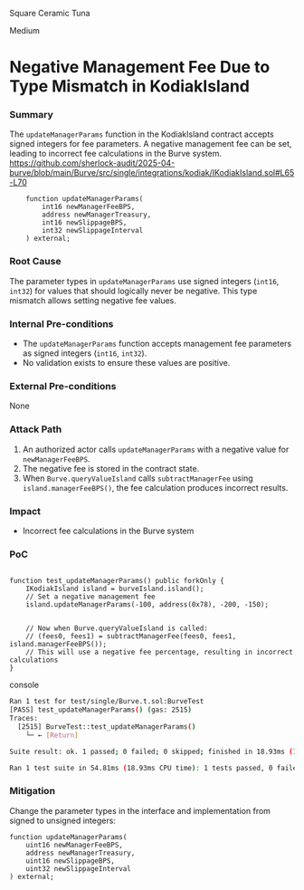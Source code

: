 Square Ceramic Tuna

Medium

# Negative Management Fee Due to Type Mismatch in KodiakIsland

### Summary

The `updateManagerParams` function in the KodiakIsland contract accepts signed integers for fee parameters. A negative management fee can be set, leading to incorrect fee calculations in the Burve system.
https://github.com/sherlock-audit/2025-04-burve/blob/main/Burve/src/single/integrations/kodiak/IKodiakIsland.sol#L65-L70
```solidity
    function updateManagerParams(
        int16 newManagerFeeBPS,
        address newManagerTreasury,
        int16 newSlippageBPS,
        int32 newSlippageInterval
    ) external;
```

### Root Cause

The parameter types in `updateManagerParams` use signed integers (`int16`, `int32`) for values that should logically never be negative. This type mismatch allows setting negative fee values.

### Internal Pre-conditions

- The `updateManagerParams` function accepts management fee parameters as signed integers (`int16`, `int32`).
- No validation exists to ensure these values are positive.


### External Pre-conditions

None

### Attack Path

1. An authorized actor calls `updateManagerParams` with a negative value for `newManagerFeeBPS`.
2. The negative fee is stored in the contract state.
3. When `Burve.queryValueIsland` calls `subtractManagerFee` using `island.managerFeeBPS()`, the fee calculation produces incorrect results.

### Impact

- Incorrect fee calculations in the Burve system


### PoC

```solidity

function test_updateManagerParams() public forkOnly {
    IKodiakIsland island = burveIsland.island();
    // Set a negative management fee        
    island.updateManagerParams(-100, address(0x78), -200, -150);

    
    // Now when Burve.queryValueIsland is called:
    // (fees0, fees1) = subtractManagerFee(fees0, fees1, island.managerFeeBPS());
    // This will use a negative fee percentage, resulting in incorrect calculations
}
```

console
```bash
Ran 1 test for test/single/Burve.t.sol:BurveTest
[PASS] test_updateManagerParams() (gas: 2515)
Traces:
  [2515] BurveTest::test_updateManagerParams()
    └─ ← [Return]

Suite result: ok. 1 passed; 0 failed; 0 skipped; finished in 18.93ms (1.74ms CPU time)

Ran 1 test suite in 54.81ms (18.93ms CPU time): 1 tests passed, 0 failed, 0 skipped (1 total tests)
```

### Mitigation

Change the parameter types in the interface and implementation from signed to unsigned integers:
```solidity
function updateManagerParams(
    uint16 newManagerFeeBPS, 
    address newManagerTreasury,
    uint16 newSlippageBPS,
    uint32 newSlippageInterval
) external;
```